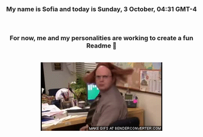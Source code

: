


<div align="center">
<h3 >My name is Sofia and today is Sunday, 3 October, 04:31 GMT-4</h3><br>
<h3 >For now, me and my personalities are working to create a fun Readme 👋
</h3><br>
<img src='img/dwight.gif' alt='working...'/>
</div>
